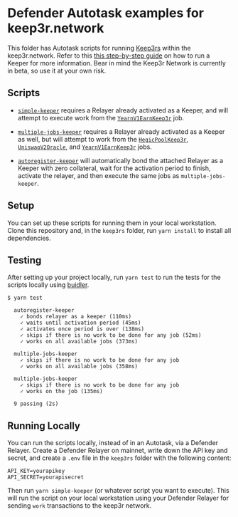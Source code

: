 # Defender Autotask examples for keep3r.network

This folder has Autotask scripts for running [Keep3rs](https://docs.keep3r.network/keepers) within the keep3r.network. Refer to this [this step-by-step guide](https://docs.openzeppelin.com/defender/guide-keep3r) on how to run a Keeper for more information. Bear in mind the Keep3r Network is currently in beta, so use it at your own risk.

## Scripts

- [`simple-keeper`](src/simple-keeper.js) requires a Relayer already activated as a Keeper, and will attempt to execute work from the [`YearnV1EarnKeep3r`](https://etherscan.io/address/0xe7F4ab593aeC81EcA754Da1B3B7cE0C42a13Ec0C) job.

- [`multiple-jobs-keeper`](src/multiple-jobs-keeper.js) requires a Relayer already activated as a Keeper as well, but will attempt to work from the [`HegicPoolKeep3r`](https://etherscan.io/address/0x5DDe926b0A31346f2485900C5e64c2577F43F774), [`UniswapV2Oracle`](https://etherscan.io/address/0x127a2975c4E1c75f1ed4757a861bbd42523DB035), and [`YearnV1EarnKeep3r`](https://etherscan.io/address/0xe7F4ab593aeC81EcA754Da1B3B7cE0C42a13Ec0C) jobs.


- [`autoregister-keeper`](src/autoregister-keeper.js) will automatically bond the attached Relayer as a Keeper with zero collateral, wait for the activation period to finish, activate the relayer, and then execute the same jobs as `multiple-jobs-keeper`.

## Setup

You can set up these scripts for running them in your local workstation. Clone this repository and, in the `keep3rs` folder, run `yarn install` to install all dependencies.

## Testing

After setting up your project locally, run `yarn test` to run the tests for the scripts locally using [buidler](https://buidler.dev/).

```
$ yarn test

  autoregister-keeper
    ✓ bonds relayer as a keeper (110ms)
    ✓ waits until activation period (45ms)
    ✓ activates once period is over (138ms)
    ✓ skips if there is no work to be done for any job (52ms)
    ✓ works on all available jobs (373ms)

  multiple-jobs-keeper
    ✓ skips if there is no work to be done for any job
    ✓ works on all available jobs (358ms)

  multiple-jobs-keeper
    ✓ skips if there is no work to be done for any job
    ✓ works on the job (135ms)

  9 passing (2s)
```

## Running Locally

You can run the scripts locally, instead of in an Autotask, via a Defender Relayer. Create a Defender Relayer on mainnet, write down the API key and secret, and create a `.env` file in the `keep3rs` folder with the following content:

```
API_KEY=yourapikey
API_SECRET=yourapisecret
```

Then run `yarn simple-keeper` (or whatever script you want to execute). This will run the script on your local workstation using your Defender Relayer for sending `work` transactions to the keep3r network.
